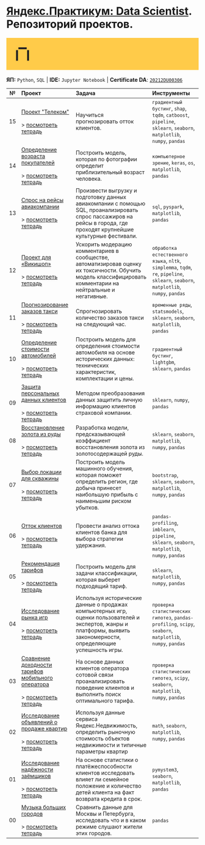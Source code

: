 # [Яндекс.Практикум: Data Scientist](https://praktikum.yandex.ru/data-scientist). Репозиторий проектов.

![logo-wide](logo-wide.jpeg)

**ЯП:** `Python`, `SQL` | 
**IDE:** `Jupyter Notebook` |
**Certificate DA**: [`20212DU00306`](https://github.com/reekuu/yandex.practicum.ds/blob/main/20212DU00306.pdf)

| №  | Проект | Задача | Инструменты |
| -  | :----- | :----- | :---------- | 
| 15 | [Проект "Телеком"](/15-telecom-project) <br/><br/>> [посмотреть тетрадь](https://nbviewer.jupyter.org/github/reekuu/yandex.practicum.ds/blob/main/15-telecom-project/15-telecom-project.ipynb) | Научиться прогнозировать отток клиентов. | `градиентный бустинг`, `shap`, `tqdm`, `catboost`, `pipeline`, `sklearn`, `seaborn`, `matplotlib`, `numpy`, `pandas` |
| 14 | [Определение возраста покупателей](/14-age-recognition) <br/><br/>> [посмотреть тетрадь](https://nbviewer.jupyter.org/github/reekuu/yandex.practicum.ds/blob/main/14-age-recognition/14-age-recognition.ipynb) | Построить модель, которая по фотографии определит приблизительный возраст человека. | `компьютерное зрение`, `keras`, `os`, `matplotlib`, `pandas` |
| 13 | [Спрос на рейсы авиакомпании](/13-airline-demand-research) <br/><br/>> [посмотреть тетрадь](https://nbviewer.jupyter.org/github/reekuu/yandex.practicum.ds/blob/main/13-airline-demand-research/13-airline-demand-research.ipynb) | Произвести выгрузку и подготовку данных авиакомпании с помощью SQL, проанализировать спрос пассажиров на рейсы в города, где проходят крупнейшие культурные фестивали. | `sql`, `pyspark`, `matplotlib`, `pandas` |
| 12 | [Проект для «Викишоп»](/12-comments-classification) <br/><br/>> [посмотреть тетрадь](https://nbviewer.jupyter.org/github/reekuu/yandex.practicum.ds/blob/main/12-comments-classification/12-comments-classification.ipynb) | Ускорить модерацию комментариев в сообществе, автоматизировав оценку их токсичности. Обучить модель классифицировать комментарии на нейтральные и негативные. | `обработка естественного языка`, `nltk`, `simplemma`, `tqdm`, `re`, `pipeline`, `sklearn`, `seaborn`, `matplotlib`, `numpy`, `pandas` |
| 11 | [Прогнозирование заказов такси](/11-taxi-orders-forecast) <br/><br/>> [посмотреть тетрадь](https://nbviewer.jupyter.org/github/reekuu/yandex.practicum.ds/blob/main/11-taxi-orders-forecast/11-taxi-orders-forecast.ipynb) | Спрогнозировать количество заказов такси на следующий час. | `временные ряды`, `statsmodels`, `sklearn`, `seaborn`, `matplotlib`, `pandas` |
| 10 | [Определение стоимости автомобилей](/10-car-price-prediction) <br/><br/>> [посмотреть тетрадь](https://nbviewer.jupyter.org/github/reekuu/yandex.practicum.ds/blob/main/10-car-price-prediction/10-car-price-prediction.ipynb) | Построить модель для определения стоимости автомобиля на основе исторических данных: технических характеристик, комплектации и цены. | `градиентный бустинг`, `lightgbm`, `sklearn`, `pandas` |
| 09 | [Защита персональных данных клиентов](/09-personal-data-protection) <br/><br/>> [посмотреть тетрадь](https://nbviewer.jupyter.org/github/reekuu/yandex.practicum.ds/blob/main/09-personal-data-protection/09-personal-data-protection.ipynb) | Методом преобразования данных защитить личную информацию клиентов страховой компании. | `sklearn`, `numpy`, `pandas` |
| 08 | [Восстановление золота из руды](/08-gold-recovery-prediction) <br/><br/>> [посмотреть тетрадь](https://nbviewer.jupyter.org/github/reekuu/yandex.practicum.ds/blob/main/08-gold-recovery-prediction/08-gold-recovery-prediction.ipynb) | Разработка модели, предсказывающей коэффициент восстановления золота из золотосодержащей руды. | `sklearn`, `seaborn`, `matplotlib`, `numpy`, `pandas` |
| 07 | [Выбор локации для скважины](/07-oil-wells-location-research) <br/><br/>> [посмотреть тетрадь](https://nbviewer.jupyter.org/github/reekuu/yandex.practicum.ds/blob/main/07-oil-wells-location-research/07-oil-wells-location-research.ipynb) | Построить модель машинного обучения, которая поможет определить регион, где добыча принесет наибольшую прибыль с наименьшим риском убытков. | `bootstrap`, `sklearn`, `seaborn`, `matplotlib`, `numpy`, `pandas` |
| 06 | [Отток клиентов](/06-bank-customer-churn) <br/><br/>> [посмотреть тетрадь](https://nbviewer.jupyter.org/github/reekuu/yandex.practicum.ds/blob/main/06-bank-customer-churn/06-bank-customer-churn.ipynb) | Провести анализ оттока клиентов банка для выбора стратегии удержания. | `pandas-profiling`, `imblearn`, `pipeline`, `sklearn`, `seaborn`, `matplotlib`, `numpy`, `pandas` |
| 05 | [Рекомендация тарифов](/05-classifying-profitable-plan) <br/><br/>> [посмотреть тетрадь](https://nbviewer.jupyter.org/github/reekuu/yandex.practicum.ds/blob/main/05-classifying-profitable-plan/05-classifying-profitable-plan.ipynb) | Построить модель для задачи классификации, которая выберет подходящий тариф. | `sklearn`, `matplotlib`, `numpy`, `pandas` |
| 04 | [Исследование рынка игр](/04-game-market-research) <br/><br/>> [посмотреть тетрадь](https://nbviewer.jupyter.org/github/reekuu/yandex.practicum.ds/blob/main/04-game-market-research/04-game-market-research.ipynb) | Используя исторические данные о продажах компьютерных игр, оценки пользователей и экспертов, жанры и платформы, выявить закономерности, определяющие успешность игры. | `проверка статистических гипотез`, `pandas-profiling`, `scipy`, `seaborn`, `matplotlib`, `numpy`, `pandas` |
| 03 | [Сравнение доходности тарифов мобильного оператора](/03-telecom-rates-comparison) <br/><br/>> [посмотреть тетрадь](https://nbviewer.jupyter.org/github/reekuu/yandex.practicum.ds/blob/main/03-telecom-rates-comparison/03-telecom-rates-comparison.ipynb) | На основе данных клиентов оператора сотовой связи проанализировать поведение клиентов и выполнить поиск оптимального тарифа. | `проверка статистических гипотез`, `scipy`, `seaborn`, `matplotlib`, `numpy`, `pandas` |
| 02 | [Исследование объявлений о продаже квартир](/02-real-estate-market-analysis) <br/><br/>> [посмотреть тетрадь](https://nbviewer.jupyter.org/github/reekuu/yandex.practicum.ds/blob/main/02-real-estate-market-analysis/02-real-estate-market-analysis.ipynb) | Используя данные сервиса Яндекс.Недвижимость, определить рыночную стоимость объектов недвижимости и типичные параметры квартир | `math`, `seaborn`, `matplotlib`, `numpy`, `pandas` |
| 01 | [Исследование надёжности заёмщиков](/01-borrowers-reliability-research) <br/><br/>> [посмотреть тетрадь](https://nbviewer.jupyter.org/github/reekuu/yandex.practicum.ds/blob/main/01-borrowers-reliability-research/01-borrowers-reliability-research.ipynb) | На основе статистики о платёжеспособности клиентов исследовать влияет ли семейное положение и количество детей клиента на факт возврата кредита в срок. | `pymystem3`, `seaborn`, `matplotlib`, `pandas` |
| 00 | [Музыка больших городов](/00-big-cities-music) <br/><br/>> [посмотреть тетрадь](https://nbviewer.jupyter.org/github/reekuu/yandex.practicum.ds/blob/main/00-big-cities-music/00-big-cities-music.ipynb) | Сравнить данные для Москвы и Петербурга, исследовать что и в каком режиме слушают жители этих городов. | `pandas` |
